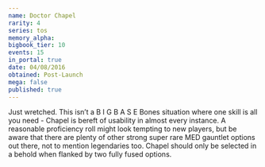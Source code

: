 ```yaml
---
name: Doctor Chapel
rarity: 4
series: tos
memory_alpha:
bigbook_tier: 10
events: 15
in_portal: true
date: 04/08/2016
obtained: Post-Launch
mega: false
published: true
---
```


Just wretched. This isn’t a B I G B A S E Bones situation where one skill is all you need - Chapel is bereft of usability in almost every instance. A reasonable proficiency roll might look tempting to new players, but be aware that there are plenty of other strong super rare MED gauntlet options out there, not to mention legendaries too. Chapel should only be selected in a behold when flanked by two fully fused options.
